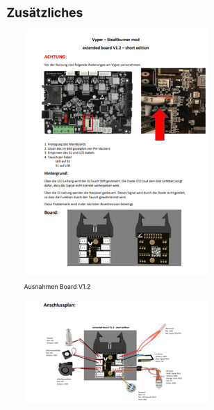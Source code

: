 # Zusätzliches

<figure><img src="../../../../../../.gitbook/assets/12.PNG" alt=""><figcaption><p>Ausnahmen Board V1.2</p></figcaption></figure>

<figure><img src="../../../../../../.gitbook/assets/22.PNG" alt=""><figcaption></figcaption></figure>
